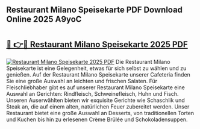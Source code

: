 ## Restaurant Milano Speisekarte PDF Download Online 2025 A9yoC

# <h2><a href="http://gc7pmsv.nevu.top/?p=Restaurant+Milano+Speisekarte">🔗 👉🔴 Restaurant Milano Speisekarte 2025 PDF</a></h2>

[![Restaurant Milano Speisekarte 2025 PDF](https://i.imgur.com/dBaPXMq.png)](http://gc7pmsv.nevu.top/?p=Restaurant+Milano+Speisekarte)
Die Restaurant Milano Speisekarte ist eine Gelegenheit, etwas für sich selbst zu wählen und zu genießen. Auf der Restaurant Milano Speisekarte unserer Cafeteria finden Sie eine große Auswahl an leichten und frischen Salaten. Für Fleischliebhaber gibt es auf unserer Restaurant Milano Speisekarte eine Auswahl an Gerichten: Rindfleisch, Schweinefleisch, Huhn und Fisch. Unseren Auserwählten bieten wir exquisite Gerichte wie Schaschlik und Steak an, die auf einem alten, natürlichen Feuer zubereitet werden. Unser Restaurant bietet eine große Auswahl an Desserts, von traditionellen Torten und Kuchen bis hin zu erlesenen Crème Brûlée und Schokoladensuppen.
